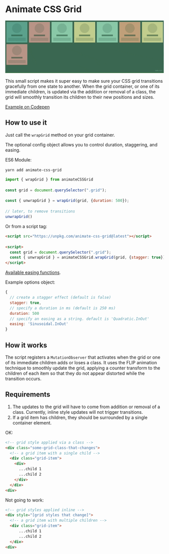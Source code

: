 # Animate CSS Grid

![demo of animate-css-grid in action](./demo/grid.gif)

This small script makes it super easy to make sure your CSS grid transitions gracefully from one state to another.
When the grid container, or one of its immediate children, is updated via the addition or removal of a class, the grid will smoothly transition its children to their new positions and sizes.

[Example on Codepen](https://codepen.io/aholachek/pen/VXjOPB)

## How to use it

Just call the `wrapGrid` method on your grid container.

The optional config object allows you to control duration, staggering, and easing.

ES6 Module:

`yarn add animate-css-grid`

```js
import { wrapGrid } from animateCSSGrid

const grid = document.querySelector(".grid");

const { unwrapGrid } = wrapGrid(grid, {duration: 500});

// later, to remove transitions
unwrapGrid()
```

Or from a script tag:

```html
<script src="https://unpkg.com/animate-css-grid@latest"></script>

<script>
  const grid = document.querySelector(".grid");
  const { unwrapGrid } = animateCSSGrid.wrapGrid(grid, {stagger: true});
</script>
```

[Available easing functions](https://sole.github.io/tween.js/examples/03_graphs.html).

Example options object:

```js
{
  // create a stagger effect (default is false)
  stagger: true,
  // specify a duration in ms (default is 250 ms)
  duration: 500
  // specify an easing as a string. default is 'Quadratic.InOut'
  easing: 'Sinusoidal.InOut'
}
```

## How it works

The script registers a `MutationObserver` that activates when the grid or one of its immediate children adds or loses a class.
It uses the FLIP animation technique to smoothly update the grid, applying a counter transform to the children of each item so that they do not appear distorted while the transition occurs.

## Requirements

1.  The updates to the grid will have to come from addition or removal of a class. Currently, inline style updates will not trigger transitions.
2.  If a grid item has children, they should be surrounded by a single container element.

OK:

```html
<!-- grid style applied via a class -->
<div class="some-grid-class-that-changes">
  <!-- a grid item with a single child -->
  <div class="grid-item">
    <div>
      ...child 1
      ...child 2
    </div>
  </div>
<div>
```

Not going to work:

```html
<!-- grid styles applied inline -->
<div style="[grid styles that change]">
  <!-- a grid item with multiple children -->
  <div class="grid-item">
      ...child 1
      ...child 2
  </div>
<div>
```
